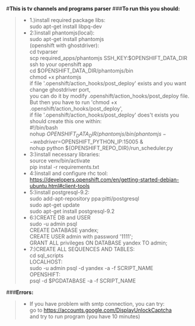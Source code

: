 #**This is tv channels and programs parser**
###**To run this you should:**
>*    1.)install required package libs:
<br />sudo apt-get install libpq-dev
>*    2:)install phantomjs(local):
<br />sudo apt-get install phantomjs
<br />(openshift with ghostdriver):
<br />cd tvparser
<br />scp required_apps/phantomjs SSH_KEY:$OPENSHIFT_DATA_DIR
<br />ssh to your openshift app
<br />cd $OPENSHIFT_DATA_DIR/phantomjs/bin
<br />chmod +x phantomjs
<br />if file '.openshift/action_hooks/post_deploy' exists and you want change ghostdriver port, 
<br />you can do it by modify .openshift/action_hooks/post_deploy file.
<br />But then you have to run 'chmod +x .openshift/action_hooks/post_deploy',
<br />if file '.openshift/action_hooks/post_deploy' does't exists you should create this one within:
<br />\#!/bin/bash
<br />nohup ${OPENSHIFT_DATA_DIR}/phantomjs/bin/phantomjs --webdriver=$OPENSHIFT_PYTHON_IP:15005 &
<br />nohup python ${OPENSHIFT_REPO_DIR}/run_scheduler.py
>*    3:)install necessary libraries:
<br />source venv/bin/activate
<br />pip instal -r requirements.txt
>*    4:)install and configure rhc tool:
<br /><https://developers.openshift.com/en/getting-started-debian-ubuntu.html#client-tools>
>*    5:)install postgresql-9.2:
<br />sudo add-apt-repository ppa:pitti/postgresql
<br />sudo apt-get update
<br />sudo apt-get install postgresql-9.2
>*    6:)CREATE DB and USER
<br />sudo -u admin psql
<br />CREATE DATABASE yandex;
<br />CREATE USER admin with password '1111';
<br />GRANT ALL privileges ON DATABASE yandex TO admin;
>*    7:)CREATE ALL SEQUENCES AND TABLES:
<br />cd sql_scripts
<br />LOCALHOST:
<br />sudo -u admin psql -d yandex -a -f SCRIPT_NAME
<br />OPENSHIFT:
<br />psql -d $PGDATABASE -a -f SCRIPT_NAME

###**Errors:**
>*    If you have problem with smtp connection, you can try:
<br />go to <https://accounts.google.com/DisplayUnlockCaptcha>
<br />and try to run program (you have 10 minutes)
